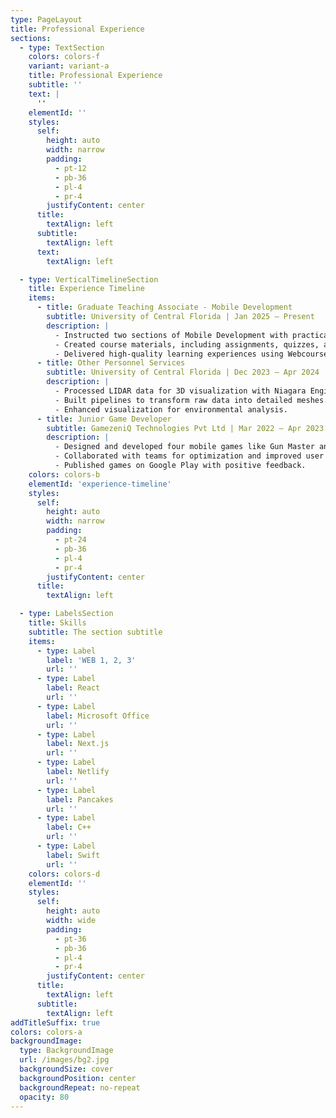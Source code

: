 ```yaml
---
type: PageLayout
title: Professional Experience
sections:
  - type: TextSection
    colors: colors-f
    variant: variant-a
    title: Professional Experience
    subtitle: ''
    text: |
      ''
    elementId: ''
    styles:
      self:
        height: auto
        width: narrow
        padding:
          - pt-12
          - pb-36
          - pl-4
          - pr-4
        justifyContent: center
      title:
        textAlign: left
      subtitle:
        textAlign: left
      text:
        textAlign: left

  - type: VerticalTimelineSection
    title: Experience Timeline
    items:
      - title: Graduate Teaching Associate - Mobile Development
        subtitle: University of Central Florida | Jan 2025 – Present
        description: |
          - Instructed two sections of Mobile Development with practical JavaScript assignments.
          - Created course materials, including assignments, quizzes, and instructional videos.
          - Delivered high-quality learning experiences using Webcourses@UCF.
      - title: Other Personnel Services
        subtitle: University of Central Florida | Dec 2023 – Apr 2024
        description: |
          - Processed LIDAR data for 3D visualization with Niagara Engine.
          - Built pipelines to transform raw data into detailed meshes.
          - Enhanced visualization for environmental analysis.
      - title: Junior Game Developer
        subtitle: GamezeniQ Technologies Pvt Ltd | Mar 2022 – Apr 2023
        description: |
          - Designed and developed four mobile games like Gun Master and Sniper Shooting.
          - Collaborated with teams for optimization and improved user experience.
          - Published games on Google Play with positive feedback.
    colors: colors-b
    elementId: 'experience-timeline'
    styles:
      self:
        height: auto
        width: narrow
        padding:
          - pt-24
          - pb-36
          - pl-4
          - pr-4
        justifyContent: center
      title:
        textAlign: left

  - type: LabelsSection
    title: Skills
    subtitle: The section subtitle
    items:
      - type: Label
        label: 'WEB 1, 2, 3'
        url: ''
      - type: Label
        label: React
        url: ''
      - type: Label
        label: Microsoft Office
        url: ''
      - type: Label
        label: Next.js
        url: ''
      - type: Label
        label: Netlify
        url: ''
      - type: Label
        label: Pancakes
        url: ''
      - type: Label
        label: C++
        url: ''
      - type: Label
        label: Swift
        url: ''
    colors: colors-d
    elementId: ''
    styles:
      self:
        height: auto
        width: wide
        padding:
          - pt-36
          - pb-36
          - pl-4
          - pr-4
        justifyContent: center
      title:
        textAlign: left
      subtitle:
        textAlign: left
addTitleSuffix: true
colors: colors-a
backgroundImage:
  type: BackgroundImage
  url: /images/bg2.jpg
  backgroundSize: cover
  backgroundPosition: center
  backgroundRepeat: no-repeat
  opacity: 80
---
```

